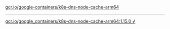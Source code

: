 [gcr.io/google-containers/k8s-dns-node-cache-arm64](https://hub.docker.com/r/sqeven/k8s-dns-node-cache-arm64/tags/) 

----
[gcr.io/google_containers/k8s-dns-node-cache-arm64:1.15.0 √](https://hub.docker.com/r/sqeven/k8s-dns-node-cache-arm64/tags/)


